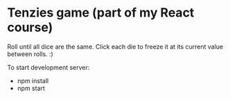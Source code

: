 # Tenzies game (part of my React course)

Roll until all dice are the same. Click each die to freeze it at its current value between rolls. :)

To start development server:
- npm install
- npm start
